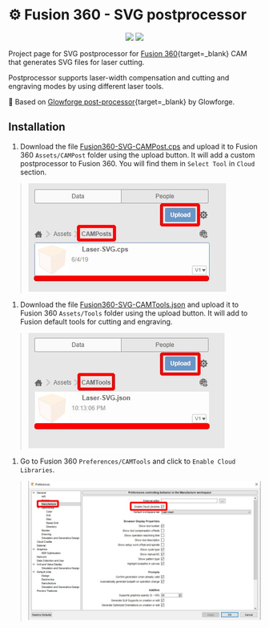 # ⚙️ Fusion 360 - SVG postprocessor

<p align="center">
<a href="https://hits.seeyoufarm.com"><img src="https://hits.seeyoufarm.com/api/count/incr/badge.svg?url=https%3A%2F%2Fgithub.com%2FRoboticsBrno%2FFusion360-SVG-postprocessor&count_bg=%2379C83D&title_bg=%23555555&icon=&icon_color=%23E7E7E7&title=views&edge_flat=true"/></a>
<img src="https://img.shields.io/github/license/RoboticsBrno/Fusion360-SVG-postprocessor?style=flat-square">
</p>

Project page for SVG postprocessor for [Fusion 360](https://www.autodesk.cz/products/fusion-360/){target=_blank} CAM that generates SVG files for laser cutting.

Postprocessor supports laser-width compensation and cutting and engraving modes by using different laser tools.

🔗 Based on [Glowforge post-processor](https://github.com/garethky/glowforge-colorific-fusion360-post){target=_blank} by Glowforge.

## Installation

1. Download the file <a href="./Fusion360-SVG-CAMPost.cps" download>Fusion360-SVG-CAMPost.cps</a> and upload it to Fusion 360 `Assets/CAMPost` folder using the upload button.
It will add a custom postprocessor to Fusion 360. You will find them in `Select Tool` in `Cloud` section.
> ![Upload Postprocessor](./media/postprocessor.jpg)
1. Download the file <a href="./Fusion360-SVG-CAMTools.json" download>Fusion360-SVG-CAMTools.json</a> and upload it to Fusion 360 `Assets/Tools` folder using the upload button.
It will add to Fusion default tools for cutting and engraving.
> ![Upload Tools](./media/tools.jpg)
1. Go to Fusion 360 `Preferences/CAMTools` and click to `Enable Cloud Libraries`.
> ![Enable Cloud Libraries](./media/EnableCloudLibraries.jpg)